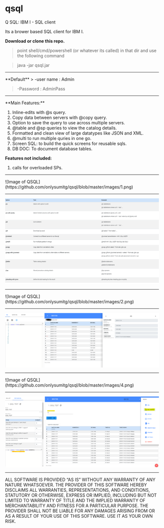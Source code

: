 # qsql
Q SQL: IBM I - SQL client

Its a brower based SQL client for IBM I. 

**Download or clone this repo.**
> point shell/cmd/powershell (or whatever its called) in that dir and use the following command

> java -jar qsql.jar
<hr>
**Default**
> -user name : Admin

> -Password  : AdminPass
  
<hr>
**Main Features:**

1. Inline-edits with @s query.
2. Copy data between servers with @copy query.
3. Option to save the query to use across multiple servers.
4. @table and @sp queries to view the catalog details.
5. Formatted and clean view of large datatypes like JSON and XML.
6. @multi to run multiple quries in one go.
7. Screen SQL: to build the quick screens for reusable sqls.
8. DB DOC: To document database tables.

**Features not included:**
1. calls for overloaded SPs.

 <hr> 
![Image of QSQL](https://github.com/onlysumitg/qsql/blob/master/images/1.png)

<hr>

![Image of QSQL](https://github.com/onlysumitg/qsql/blob/master/images/6.png)
>
<hr>
![Image of QSQL](https://github.com/onlysumitg/qsql/blob/master/images/2.png)

>
<hr>

![Image of QSQL](https://github.com/onlysumitg/qsql/blob/master/images/3.png)


>

<hr>
![Image of QSQL](https://github.com/onlysumitg/qsql/blob/master/images/4.png)


>
<hr>

![Image of QSQL](https://github.com/onlysumitg/qsql/blob/master/images/5.png)

>
<hr>

ALL SOFTWARE IS PROVIDED “AS IS” WITHOUT ANY WARRANTY OF ANY NATURE WHATSOEVER. THE PROVIDER OF THIS SOFTWARE HEREBY DISCLAIMS ALL WARRANTIES, REPRESENTATIONS, AND CONDITIONS, STATUTORY OR OTHERWISE, EXPRESS OR IMPLIED, INCLUDING BUT NOT LIMITED TO WARRANTY OF TITLE AND THE IMPLIED WARRANTY OF MERCHANTABILITY AND FITNESS FOR A PARTICULAR PURPOSE. THE PROVIDER SHALL NOT BE LIABLE FOR ANY DAMAGES ARISING FROM OR AS A RESULT OF YOUR USE
OF THIS SOFTWARE. USE IT AS YOUR OWN RISK.
